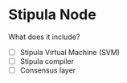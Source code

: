 # Stipula Node

What does it include?
- [ ] Stipula Virtual Machine (SVM)
- [ ] Stipula compiler
- [ ] Consensus layer
